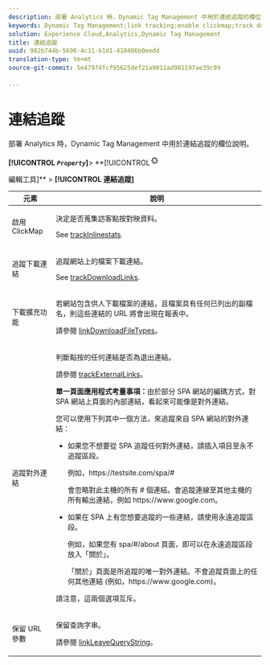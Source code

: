 ```yaml
---
description: 部署 Analytics 時，Dynamic Tag Management 中用於連結追蹤的欄位說明。
keywords: Dynamic Tag Management;link tracking;enable clickmap;track download links;download extensions;track outbound links;keep url parameters
solution: Experience Cloud,Analytics,Dynamic Tag Management
title: 連結追蹤
uuid: 982b744b-5696-4c31-b1d1-410486b0eedd
translation-type: tm+mt
source-git-commit: 5e47974fcf95625def21a9011ad981197ae39c99

---
```



# 連結追蹤

部署 Analytics 時，Dynamic Tag Management 中用於連結追蹤的欄位說明。

**[!UICONTROL *`Property`*]**> **[!UICONTROL![](assets/settings_gear.png)

編輯工具]** > **[!UICONTROL 連結追蹤]**

<table id="table_F23FB0B284E74B66A107B1D69D22A51C">
 <thead>
  <tr>
   <th colname="col1" class="entry"> 元素 </th>
   <th colname="col2" class="entry"> 說明 </th>
  </tr> 
 </thead>
 <tbody> 
  <tr> 
   <td colname="col1"> 啟用 ClickMap </td>
   <td colname="col2"> <p>決定是否蒐集訪客點按對映資料。 </p> <p>See <a href="../../../vars/config-vars/trackinlinestats.md">trackInlinestats</a>. </p> </td>
  </tr>
  <tr>
   <td colname="col1"> 追蹤下載連結 </td>
   <td colname="col2"> <p>追蹤網站上的檔案下載連結。 </p> <p>See <a href="../../../vars/config-vars/trackdownloadlinks.md">trackDownloadLinks</a>.</p> </td>
  </tr> 
  <tr> 
   <td colname="col1"> 下載擴充功能 </td> 
   <td colname="col2"> <p>若網站包含供人下載檔案的連結，且檔案具有任何已列出的副檔名，則這些連結的 URL 將會出現在報表中。 </p>請參閱 <a href="../../../vars/config-vars/linkdownloadfiletypes.md">linkDownloadFileTypes</a>。 </p> </td>
  </tr>
  <tr> 
   <td colname="col1"> 追蹤對外連結 </td>
   <td colname="col2"> <p>判斷點按的任何連結是否為退出連結。 </p> <p>請參閱 <a href="../../../vars/config-vars/trackexternallinks.md">trackExternalLinks</a>。 </p> <p><b>單一頁面應用程式考量事項：</b>由於部分 SPA 網站的編碼方式，對 SPA 網站上頁面的內部連結，看起來可能像是對外連結。 </p> <p>您可以使用下列其中一個方法，來追蹤來自 SPA 網站的對外連結： </p>
    <ul id="ul_A4179633ED0644C3BA5F548A58CA4EC9">
     <li id="li_1959FBF14E42469FA8724B37EB58BC54"> <p>如果您不想要從 SPA 追蹤任何對外連結，請插入項目至<span class="wintitle">永不追蹤</span>區段。 </p> <p>例如，<span class="filepath">https://testsite.com/spa/#</span> </p> <p>會忽略對此主機的所有 # 個連結。會追蹤連線至其他主機的所有輸出連結，例如 <span class="filepath"></span>https://www.google.com。 </p> </li>
     <li id="li_37DD4D37887243FB928C9C04ACE9D39E"> <p>如果在 SPA 上有您想要追蹤的一些連結，請使用<span class="wintitle">永遠追蹤</span>區段。 </p> <p>例如，如果您有 <span class="filepath">spa/#/about</span> 頁面，即可以在<span class="wintitle">永遠追蹤</span>區段放入「關於」。 </p> <p>「關於」頁面是所追蹤的唯一對外連結。不會追蹤頁面上的任何其他連結 (例如，<span class="filepath"></span>https://www.google.com)。 </p> </li>
    </ul> <p>請注意，這兩個選項互斥。 </p> </td> 
  </tr>
  <tr>
   <td colname="col1"> 保留 URL 參數 </td>
   <td colname="col2"> <p>保留查詢字串。 </p> <p>請參閱 <a href="../../../vars/config-vars/linkleavequerystring.md">linkLeaveQueryString</a>。 </p> </td>
  </tr>
 </tbody>
</table>
